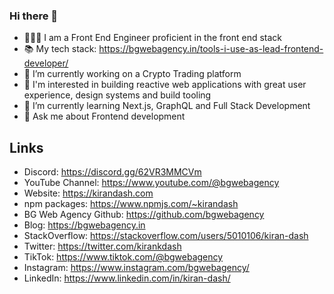 ### Hi there 👋

<!--
**kirandash/kirandash** is a ✨ _special_ ✨ repository because its `README.md` (this file) appears on your GitHub profile.

Here are some ideas to get you started:

- 🔭 I’m currently working on ...
- 🌱 I’m currently learning ...
- 👯 I’m looking to collaborate on ...
- 🤔 I’m looking for help with ...
- 💬 Ask me about ...
- 📫 How to reach me: ...
- 😄 Pronouns: ...
- ⚡ Fun fact: ...
-->

- 👨🏻‍💻 I am a Front End Engineer proficient in the front end stack
- 📚 My tech stack: https://bgwebagency.in/tools-i-use-as-lead-frontend-developer/
- 🔭 I’m currently working on a Crypto Trading platform
- 🔭 I'm interested in building reactive web applications with great user experience, design systems and build tooling
- 🌱 I’m currently learning Next.js, GraphQL and Full Stack Development
- 💬 Ask me about Frontend development

## Links
- Discord: https://discord.gg/62VR3MMCVm
- YouTube Channel: https://www.youtube.com/@bgwebagency
- Website: https://kirandash.com
- npm packages: https://www.npmjs.com/~kirandash
- BG Web Agency Github: https://github.com/bgwebagency
- Blog: https://bgwebagency.in
- StackOverflow: https://stackoverflow.com/users/5010106/kiran-dash
- Twitter: https://twitter.com/kirankdash
- TikTok: https://www.tiktok.com/@bgwebagency
- Instagram: https://www.instagram.com/bgwebagency/
- LinkedIn: https://www.linkedin.com/in/kiran-dash/
